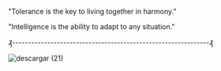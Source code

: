 "Tolerance is the key to living together in harmony."

"Intelligence is the ability to adapt to any situation."

₰--------------------------------------------------------------₰

![descargar (21)](https://github.com/user-attachments/assets/efa38f95-5d63-4aba-b810-59d2f1f1ef3c)
